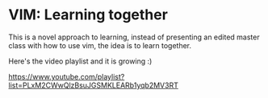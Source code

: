 # VIM: Learning together

This is a novel approach to learning, instead of presenting an edited master class with how to use vim, the idea is to learn together.

Here's the video playlist and it is growing :) 

https://www.youtube.com/playlist?list=PLxM2CWwQlzBsuJGSMKLEARb1yqb2MV3RT
